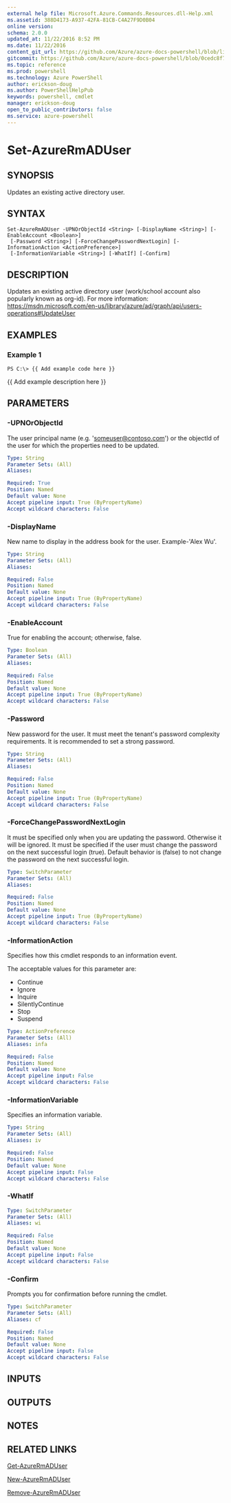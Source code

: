 ```yaml
---
external help file: Microsoft.Azure.Commands.Resources.dll-Help.xml
ms.assetid: 388D4173-A937-42FA-81CB-C4A27F9D0B04
online version: 
schema: 2.0.0
updated_at: 11/22/2016 8:52 PM
ms.date: 11/22/2016
content_git_url: https://github.com/Azure/azure-docs-powershell/blob/live/azureps-cmdlets-docs/ResourceManager/AzureRM.Resources/v3.3.0/Set-AzureRmADUser.md
gitcommit: https://github.com/Azure/azure-docs-powershell/blob/0cedc8f73bc96cf5ac4c69144e17b3de601fd3cc/azureps-cmdlets-docs/ResourceManager/AzureRM.Resources/v3.3.0/Set-AzureRmADUser.md
ms.topic: reference
ms.prod: powershell
ms.technology: Azure PowerShell
author: erickson-doug
ms.author: PowerShellHelpPub
keywords: powershell, cmdlet
manager: erickson-doug
open_to_public_contributors: false
ms.service: azure-powershell
---
```


# Set-AzureRmADUser

## SYNOPSIS
Updates an existing active directory user.

## SYNTAX

```
Set-AzureRmADUser -UPNOrObjectId <String> [-DisplayName <String>] [-EnableAccount <Boolean>]
 [-Password <String>] [-ForceChangePasswordNextLogin] [-InformationAction <ActionPreference>]
 [-InformationVariable <String>] [-WhatIf] [-Confirm]
```

## DESCRIPTION
Updates an existing active directory user (work/school account also popularly known as org-id).
For more information: https://msdn.microsoft.com/en-us/library/azure/ad/graph/api/users-operations#UpdateUser

## EXAMPLES

### Example 1
```
PS C:\> {{ Add example code here }}
```

{{ Add example description here }}

## PARAMETERS

### -UPNOrObjectId
The user principal name (e.g.
'someuser@contoso.com') or the objectId of the user for which the properties need to be updated.

```yaml
Type: String
Parameter Sets: (All)
Aliases: 

Required: True
Position: Named
Default value: None
Accept pipeline input: True (ByPropertyName)
Accept wildcard characters: False
```

### -DisplayName
New name to display in the address book for the user.
Example-'Alex Wu'.

```yaml
Type: String
Parameter Sets: (All)
Aliases: 

Required: False
Position: Named
Default value: None
Accept pipeline input: True (ByPropertyName)
Accept wildcard characters: False
```

### -EnableAccount
True for enabling the account; otherwise, false.

```yaml
Type: Boolean
Parameter Sets: (All)
Aliases: 

Required: False
Position: Named
Default value: None
Accept pipeline input: True (ByPropertyName)
Accept wildcard characters: False
```

### -Password
New password for the user.
It must meet the tenant's password complexity requirements.
It is recommended to set a strong password.

```yaml
Type: String
Parameter Sets: (All)
Aliases: 

Required: False
Position: Named
Default value: None
Accept pipeline input: True (ByPropertyName)
Accept wildcard characters: False
```

### -ForceChangePasswordNextLogin
It must be specified only when you are updating the password.
Otherwise it will be ignored.
It must be specified if the user must change the password on the next successful login (true).
Default behavior is (false) to not change the password on the next successful login.

```yaml
Type: SwitchParameter
Parameter Sets: (All)
Aliases: 

Required: False
Position: Named
Default value: None
Accept pipeline input: True (ByPropertyName)
Accept wildcard characters: False
```

### -InformationAction
Specifies how this cmdlet responds to an information event.

The acceptable values for this parameter are:

- Continue
- Ignore
- Inquire
- SilentlyContinue
- Stop
- Suspend

```yaml
Type: ActionPreference
Parameter Sets: (All)
Aliases: infa

Required: False
Position: Named
Default value: None
Accept pipeline input: False
Accept wildcard characters: False
```

### -InformationVariable
Specifies an information variable.

```yaml
Type: String
Parameter Sets: (All)
Aliases: iv

Required: False
Position: Named
Default value: None
Accept pipeline input: False
Accept wildcard characters: False
```

### -WhatIf


```yaml
Type: SwitchParameter
Parameter Sets: (All)
Aliases: wi

Required: False
Position: Named
Default value: None
Accept pipeline input: False
Accept wildcard characters: False
```

### -Confirm
Prompts you for confirmation before running the cmdlet.

```yaml
Type: SwitchParameter
Parameter Sets: (All)
Aliases: cf

Required: False
Position: Named
Default value: None
Accept pipeline input: False
Accept wildcard characters: False
```

## INPUTS

## OUTPUTS

## NOTES

## RELATED LINKS

[Get-AzureRmADUser]()

[New-AzureRmADUser]()

[Remove-AzureRmADUser]()


